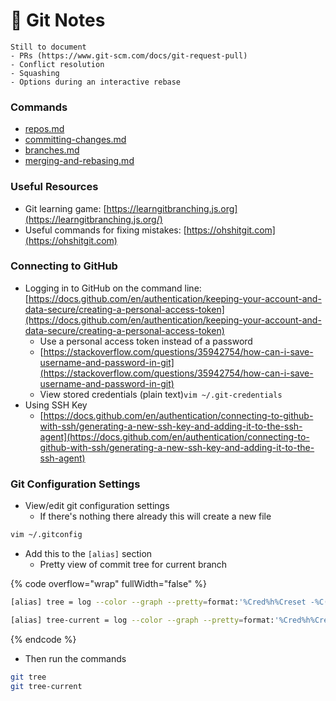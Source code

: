 # 💾 Git Notes

```
Still to document
- PRs (https://www.git-scm.com/docs/git-request-pull)
- Conflict resolution
- Squashing
- Options during an interactive rebase
```

### Commands

* [repos.md](repos.md "mention")
* [committing-changes.md](committing-changes.md "mention")
* [branches.md](branches.md "mention")
* [merging-and-rebasing.md](merging-and-rebasing.md "mention")

### Useful Resources

* Git learning game: [https://learngitbranching.js.org](https://learngitbranching.js.org/)
* Useful commands for fixing mistakes: [https://ohshitgit.com](https://ohshitgit.com)

### Connecting to GitHub

* Logging in to GitHub on the command line: [https://docs.github.com/en/authentication/keeping-your-account-and-data-secure/creating-a-personal-access-token](https://docs.github.com/en/authentication/keeping-your-account-and-data-secure/creating-a-personal-access-token)
  * Use a personal access token instead of a password
  * [https://stackoverflow.com/questions/35942754/how-can-i-save-username-and-password-in-git](https://stackoverflow.com/questions/35942754/how-can-i-save-username-and-password-in-git)
  * View stored credentials (plain text)`vim ~/.git-credentials`
* Using SSH Key
  * [https://docs.github.com/en/authentication/connecting-to-github-with-ssh/generating-a-new-ssh-key-and-adding-it-to-the-ssh-agent](https://docs.github.com/en/authentication/connecting-to-github-with-ssh/generating-a-new-ssh-key-and-adding-it-to-the-ssh-agent)

### Git Configuration Settings

* View/edit git configuration settings
  * If there's nothing there already this will create a new file

```bash
vim ~/.gitconfig
```

* Add this to the `[alias]` section
  * Pretty view of commit tree for current branch

{% code overflow="wrap" fullWidth="false" %}
```bash
[alias] tree = log --color --graph --pretty=format:'%Cred%h%Creset -%C(bold magenta)%d%Creset %s %C(cyan)(%cr)%C(bold blue) <%an> %Creset' --date=relative --abbrev-commit --all

[alias] tree-current = log --color --graph --pretty=format:'%Cred%h%Creset -%C(bold magenta)%d%Creset %s %C(cyan)(%cr)%C(bold blue) <%an> %Creset' --date=relative --abbrev-commit --all
```
{% endcode %}

* Then run the commands

```bash
git tree
git tree-current
```
